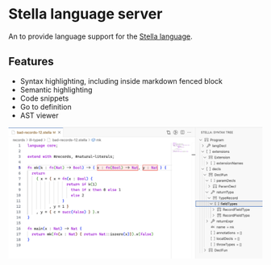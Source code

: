 # Stella language server

An to provide language support for the [Stella language](https://fizruk.github.io/stella).

## Features

- Syntax highlighting, including inside markdown fenced block
- Semantic highlighting
- Code snippets
- Go to definition
- AST viewer

![AST view](./images/ast-view.png)
